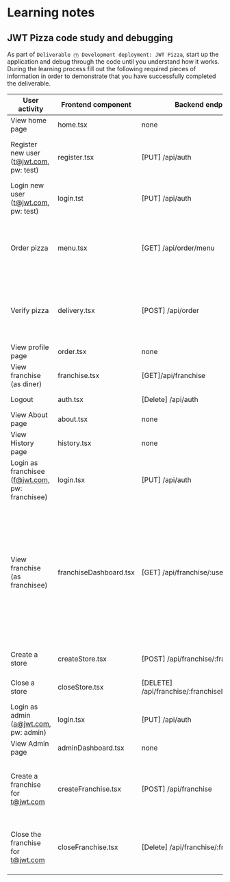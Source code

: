 # Learning notes

## JWT Pizza code study and debugging

As part of `Deliverable ⓵ Development deployment: JWT Pizza`, start up the application and debug through the code until you understand how it works. During the learning process fill out the following required pieces of information in order to demonstrate that you have successfully completed the deliverable.

| User activity                                       | Frontend component     | Backend endpoints                                   | Database SQL                                                                                                                                                                                                                                                                                                                               |
| --------------------------------------------------- | ---------------------- | --------------------------------------------------- | ------------------------------------------------------------------------------------------------------------------------------------------------------------------------------------------------------------------------------------------------------------------------------------------------------------------------------------------ |
| View home page                                      | home.tsx               | none                                                | none                                                                                                                                                                                                                                                                                                                                       |
| Register new user<br/>(t@jwt.com, pw: test)         | register.tsx           | [PUT] /api/auth                                     | INSERT INTO user (name, email, password) VALUES (?, ?, ?) INSERT INTO userRole (userId, role, objectId) VALUES (?, ?, ?)                                                                                                                                                                                                                   |
| Login new user<br/>(t@jwt.com, pw: test)            | login.tst              | [PUT] /api/auth                                     | INSERT INTO auth (token, userId) VALUES (?, ?)                                                                                                                                                                                                                                                                                             |
| Order pizza                                         | menu.tsx               | [GET] /api/order/menu                               | INSERT INTO dinerOrder (dinerId, franchiseId, storeId, date) VALUES (?, ?, ?, now()) INSERT INTO orderItem (orderId, menuId, description, price) VALUES (?, ?, ?, ?)                                                                                                                                                                       |
| Verify pizza                                        | delivery.tsx           | [POST] /api/order                                   | INSERT INTO dinerOrder (dinerId, franchiseId, storeId, date) VALUES (?, ?, ?, now()) INSERT INTO orderItem (orderId, menuId, description, price) VALUES (?, ?, ?, ?)                                                                                                                                                                       |
| View profile page                                   | order.tsx              | none                                                | none                                                                                                                                                                                                                                                                                                                                       |
| View franchise<br/>(as diner)                       | franchise.tsx          | [GET]/api/franchise                                 | SELECT id, name FROM franchise                                                                                                                                                                                                                                                                                                             |
| Logout                                              | auth.tsx               | [Delete] /api/auth                                  | DELETE FROM auth WHERE token=?                                                                                                                                                                                                                                                                                                             |
| View About page                                     | about.tsx              | none                                                | none                                                                                                                                                                                                                                                                                                                                       |
| View History page                                   | history.tsx            | none                                                | none                                                                                                                                                                                                                                                                                                                                       |
| Login as franchisee<br/>(f@jwt.com, pw: franchisee) | login.tsx              | [PUT] /api/auth                                     | INSERT INTO auth (token, userId) VALUES (?, ?)                                                                                                                                                                                                                                                                                             |
| View franchise<br/>(as franchisee)                  | franchiseDashboard.tsx | [GET] /api/franchise/:userId                        | SELECT u.id, u.name, u.email FROM userRole AS ur JOIN user AS u ON u.id=ur.userId WHERE ur.objectId=? AND ur.role='franchisee' SELECT s.id, s.name, COALESCE(SUM(oi.price), 0) AS totalRevenue FROM dinerOrder AS do JOIN orderItem AS oi ON do.id=oi.orderId RIGHT JOIN store AS s ON s.id=do.storeId WHERE s.franchiseId=? GROUP BY s.id |
|  |
| Create a store                                      | createStore.tsx        | [POST] /api/franchise/:franchiseId/store            | INSTERT INTO store(franchiseId,name) VALUES(?, ?)                                                                                                                                                                                                                                                                                          |
| Close a store                                       | closeStore.tsx         | [DELETE] /api/franchise/:franchiseId/store/:storeId | DELETE FROM store WHERE franchiseId=? AND id=?                                                                                                                                                                                                                                                                                             |
| Login as admin<br/>(a@jwt.com, pw: admin)           | login.tsx              | [PUT] /api/auth                                     | INSERT INTO auth (token, userId) VALUES (?, ?)                                                                                                                                                                                                                                                                                             |
| View Admin page                                     | adminDashboard.tsx     | none                                                | none                                                                                                                                                                                                                                                                                                                                       |
| Create a franchise for t@jwt.com                    | createFranchise.tsx    | [POST] /api/franchise                               | SELECT id, name FROM user WHERE email=? INSERT INTO franchise (name) VALUES (?) INSERT INTO userRole (userId, role, objectId) VALUES (?, ?, ?)                                                                                                                                                                                             |
| Close the franchise for t@jwt.com                   | closeFranchise.tsx     | [Delete] /api/franchise/:franchiseId                | DELETE FROM store WHERE franchiseId=? DELETE FROM userRole WHERE objectId=? DELETE FROM franchise WHERE id=?                                                                                                                                                                                                                               |
